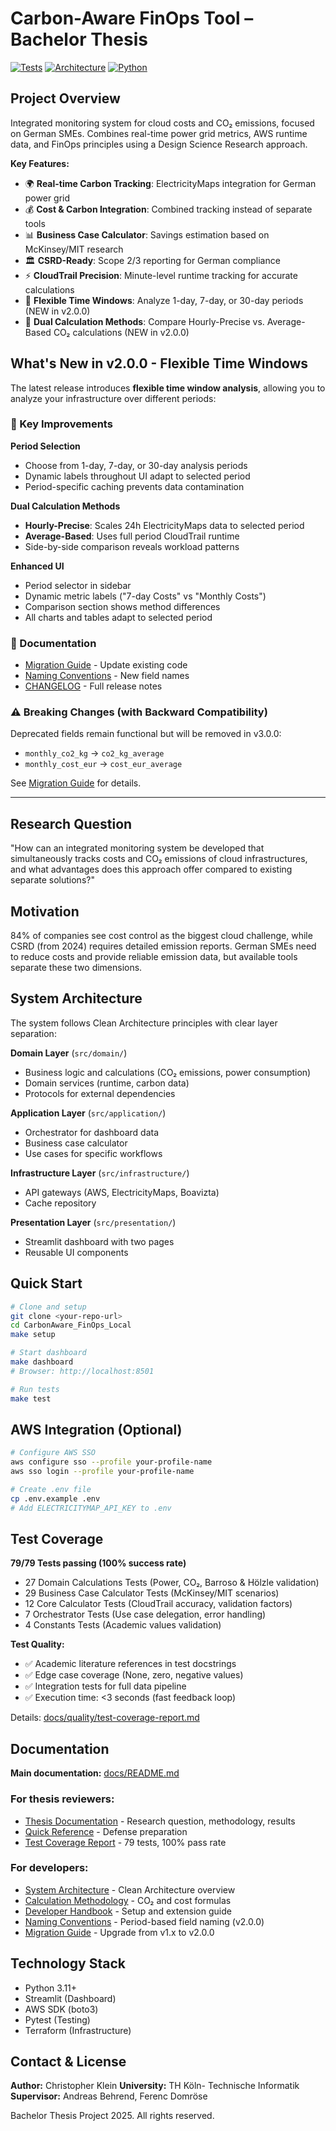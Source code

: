 # Carbon-Aware FinOps Tool – Bachelor Thesis

[![Tests](https://img.shields.io/badge/tests-79%2F79%20passing-brightgreen)]()
[![Architecture](https://img.shields.io/badge/architecture-Clean%20Architecture-blue)]()
[![Python](https://img.shields.io/badge/python-3.11%2B-blue)]()

## Project Overview

Integrated monitoring system for cloud costs and CO₂ emissions, focused on German SMEs. Combines real-time power grid metrics, AWS runtime data, and FinOps principles using a Design Science Research approach.

**Key Features:**
- 🌍 **Real-time Carbon Tracking**: ElectricityMaps integration for German power grid
- 💰 **Cost & Carbon Integration**: Combined tracking instead of separate tools
- 📊 **Business Case Calculator**: Savings estimation based on McKinsey/MIT research
- 🏛️ **CSRD-Ready**: Scope 2/3 reporting for German compliance
- ⚡ **CloudTrail Precision**: Minute-level runtime tracking for accurate calculations
- 📅 **Flexible Time Windows**: Analyze 1-day, 7-day, or 30-day periods (NEW in v2.0.0)
- 🔄 **Dual Calculation Methods**: Compare Hourly-Precise vs. Average-Based CO₂ calculations (NEW in v2.0.0)

## What's New in v2.0.0 - Flexible Time Windows

The latest release introduces **flexible time window analysis**, allowing you to analyze your infrastructure over different periods:

### 🎯 Key Improvements

**Period Selection**
- Choose from 1-day, 7-day, or 30-day analysis periods
- Dynamic labels throughout UI adapt to selected period
- Period-specific caching prevents data contamination

**Dual Calculation Methods**
- **Hourly-Precise**: Scales 24h ElectricityMaps data to selected period
- **Average-Based**: Uses full period CloudTrail runtime
- Side-by-side comparison reveals workload patterns

**Enhanced UI**
- Period selector in sidebar
- Dynamic metric labels ("7-day Costs" vs "Monthly Costs")
- Comparison section shows method differences
- All charts and tables adapt to selected period

### 📖 Documentation

- [Migration Guide](docs/migration/field-deprecation.md) - Update existing code
- [Naming Conventions](docs/architecture/naming-conventions.md) - New field names
- [CHANGELOG](CHANGELOG.md) - Full release notes

### ⚠️ Breaking Changes (with Backward Compatibility)

Deprecated fields remain functional but will be removed in v3.0.0:
- `monthly_co2_kg` → `co2_kg_average`
- `monthly_cost_eur` → `cost_eur_average`

See [Migration Guide](docs/migration/field-deprecation.md) for details.

---

## Research Question

"How can an integrated monitoring system be developed that simultaneously tracks costs and CO₂ emissions of cloud infrastructures, and what advantages does this approach offer compared to existing separate solutions?"

## Motivation

84% of companies see cost control as the biggest cloud challenge, while CSRD (from 2024) requires detailed emission reports. German SMEs need to reduce costs and provide reliable emission data, but available tools separate these two dimensions.

## System Architecture

The system follows Clean Architecture principles with clear layer separation:

**Domain Layer** (`src/domain/`)
- Business logic and calculations (CO₂ emissions, power consumption)
- Domain services (runtime, carbon data)
- Protocols for external dependencies

**Application Layer** (`src/application/`)
- Orchestrator for dashboard data
- Business case calculator
- Use cases for specific workflows

**Infrastructure Layer** (`src/infrastructure/`)
- API gateways (AWS, ElectricityMaps, Boavizta)
- Cache repository

**Presentation Layer** (`src/presentation/`)
- Streamlit dashboard with two pages
- Reusable UI components

## Quick Start

```bash
# Clone and setup
git clone <your-repo-url>
cd CarbonAware_FinOps_Local
make setup

# Start dashboard
make dashboard
# Browser: http://localhost:8501

# Run tests
make test
```

## AWS Integration (Optional)

```bash
# Configure AWS SSO
aws configure sso --profile your-profile-name
aws sso login --profile your-profile-name

# Create .env file
cp .env.example .env
# Add ELECTRICITYMAP_API_KEY to .env
```

## Test Coverage
**79/79 Tests passing (100% success rate)**
- 27 Domain Calculations Tests (Power, CO₂, Barroso & Hölzle validation)
- 29 Business Case Calculator Tests (McKinsey/MIT scenarios)
- 12 Core Calculator Tests (CloudTrail accuracy, validation factors)
- 7 Orchestrator Tests (Use case delegation, error handling)
- 4 Constants Tests (Academic values validation)

**Test Quality:**
- ✅ Academic literature references in test docstrings
- ✅ Edge case coverage (None, zero, negative values)
- ✅ Integration tests for full data pipeline
- ✅ Execution time: <3 seconds (fast feedback loop)

Details: [docs/quality/test-coverage-report.md](docs/quality/test-coverage-report.md)

## Documentation

**Main documentation:** [docs/README.md](docs/README.md)

### For thesis reviewers:
- [Thesis Documentation](docs/research/thesis-documentation.md) - Research question, methodology, results
- [Quick Reference](docs/thesis/quick-reference.md) - Defense preparation
- [Test Coverage Report](docs/quality/test-coverage-report.md) - 79 tests, 100% pass rate

### For developers:
- [System Architecture](docs/architecture/system-architecture.md) - Clean Architecture overview
- [Calculation Methodology](docs/methodology/calculations.md) - CO₂ and cost formulas
- [Developer Handbook](docs/user/developer-handbook.md) - Setup and extension guide
- [Naming Conventions](docs/architecture/naming-conventions.md) - Period-based field naming (v2.0.0)
- [Migration Guide](docs/migration/field-deprecation.md) - Upgrade from v1.x to v2.0.0

## Technology Stack

- Python 3.11+
- Streamlit (Dashboard)
- AWS SDK (boto3)
- Pytest (Testing)
- Terraform (Infrastructure)

## Contact & License

**Author:** Christopher Klein
**University:** TH Köln- Technische Informatik
**Supervisor:** Andreas Behrend, Ferenc Domröse

Bachelor Thesis Project 2025. All rights reserved.
